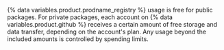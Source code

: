 {% data variables.product.prodname_registry %} usage is free for public packages. For private packages, each account on {% data variables.product.github %} receives a certain amount of free storage and data transfer, depending on the account's plan. Any usage beyond the included amounts is controlled by spending limits.
